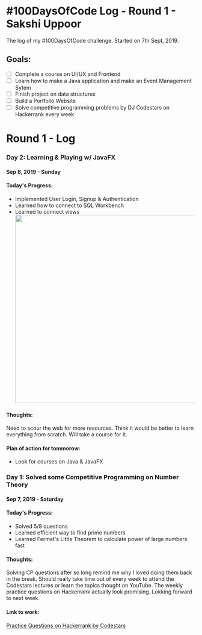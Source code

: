 # #100DaysOfCode Log - Round 1 - Sakshi Uppoor

The log of my #100DaysOfCode challenge. Started on 7th Sept, 2019.

## Goals:
* [ ] Complete a course on UI/UX and Frontend
* [ ] Learn how to make a Java application and make  an Event Management Sytem
* [ ] Finish project on data structures
* [ ] Build a Portfolio Website
* [ ] Solve competitive programming problems by DJ Codestars on Hackerrank every week

# __Round 1 - Log__

### __Day 2: Learning & Playing w/ JavaFX__
#### Sep 8, 2019 - Sunday

#### Today's Progress: 
* Implemented User Login, Signup & Authentication
* Learned how to connect to SQL Workbench
* Learned to connect views
<img src="https://i.imgur.com/y4VKmAF.jpg" width=500></img>

#### Thoughts:  
Need to scour the web for more resources. Think it would be better to learn everything from scratch. Will take a course for it.

#### Plan of action for tommorow: 
* Look for courses on Java & JavaFX


### __Day 1: Solved some Competitive Programming on Number Theory__
#### Sep 7, 2019 - Saturday

#### Today's Progress: 
* Solved 5/8 questions
* Learned efficient way to find prime numbers
* Learned Fermat's Little Theorem to calculate power of large numbers fast

#### Thoughts:  
Solving CP questions after so long remind me why I loved doing them back in the break. Should really take time out of every week to attend the Codestars lectures or learn the topics thought on YouTube. The weekly practice questions on Hackerrank actually look promising. Lokking forward to next week.

#### Link to work: 
[Practice Questions on Hackerrank by Codestars](https://www.hackerrank.com/contests/practice-questions-1567579589/challenges)
